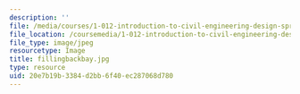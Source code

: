 ```yaml
---
description: ''
file: /media/courses/1-012-introduction-to-civil-engineering-design-spring-2002/20e7b19b3384d2bb6f40ec287068d780_fillingbackbay.jpg
file_location: /coursemedia/1-012-introduction-to-civil-engineering-design-spring-2002/20e7b19b3384d2bb6f40ec287068d780_fillingbackbay.jpg
file_type: image/jpeg
resourcetype: Image
title: fillingbackbay.jpg
type: resource
uid: 20e7b19b-3384-d2bb-6f40-ec287068d780
---
```

